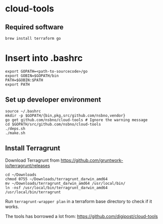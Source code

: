 # cloud-tools

## Required software

```
brew install terraform go
```

# Insert into .bashrc
```
export GOPATH=<path-to-sourcecode>/go
export GOBIN=$GOPATH/bin
PATH=$GOBIN:$PATH
export PATH
```

## Set up developer environment

```
source ~/.bashrc
mkdir -p $GOPATH/{bin,pkg,src/github.com/nsbno,vendor}
go get github.com/nsbno/cloud-tools # Ignore the warning message
cd $GOPATH/src/github.com/nsbno/cloud-tools
./deps.sh
./make.sh
```

## Install Terragrunt

Download Terragrunt from https://github.com/gruntwork-io/terragrunt/releases

```
cd ~/Downloads
chmod 0755 ~/Downloads/terragrunt_darwin_amd64
mv ~/Downloads/terragrunt_darwin_amd64 /usr/local/bin/
ln -nsf /usr/local/bin/terragrunt_darwin_amd64 /usr/local/bin/terragrunt
```
Run `terragrunt-wrapper plan` in a terraform base directory to check if it works.

The tools has borrowed a lot from: https://github.com/digipost/cloud-tools
